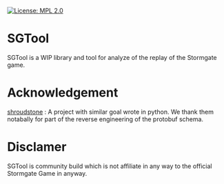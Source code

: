 [![License: MPL 2.0](https://img.shields.io/badge/License-MPL_2.0-brightgreen.svg)](https://opensource.org/licenses/MPL-2.0)

# SGTool

SGTool is a WIP library and tool for analyze of the replay of the Stormgate game. 


# Acknowledgement

[shroudstone](https://github.com/acarapetis/shroudstone) : A project with similar goal wrote in python. We thank them notabally for part of the reverse engineering of the protobuf schema.

# Disclamer

SGTool is community build which is not affiliate in any way to the official Stormgate Game in anyway. 